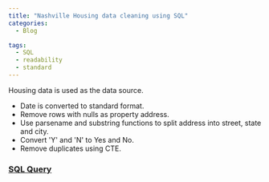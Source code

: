 ```yaml
---
title: "Nashville Housing data cleaning using SQL"
categories:
  - Blog

tags:
  - SQL
  - readability
  - standard
---
```


Housing data is used as the data source.
- Date is converted to standard format.
- Remove rows with nulls as property address.
- Use parsename and substring functions to split address into street, state and city.
- Convert 'Y' and 'N' to Yes and No.
- Remove duplicates using CTE.

### [SQL Query](https://github.com/dev7150/DataCleaningSQL)



